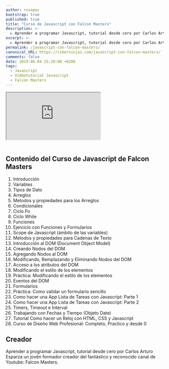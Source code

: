 ```yaml
---
author: rosepac
bootstrap: true
published: true
title: "Curso de Javascript con Falcon Masters"
description: >-
  ▷ Aprender a programar Javascript, tutorial desde cero por Carlos Arturo Esparza un jovén formador creador del reconocido canal de Youtube: Falcon Masters.
excerpt: >-
  ▷ Aprender a programar Javascript, tutorial desde cero por Carlos Arturo Esparza un jovén formador creador del reconocido canal de Youtube: Falcon Masters.
permalink: /javascript-con-falcon-masters/
canonical_URL: https://ciberninjas.com/javascript-con-falcon-masters/
comments: false
date: 2019-06-04 15:20:00 +0200
tags:
  - Javascript
  - Videotutorial Javascript
  - Falcon Masters
---
```


<div class="embed-responsive embed-responsive-16by9">
  <iframe class="embed-responsive-item" src="https://www.youtube-nocookie.com/embed/videoseries?list=PLTlBeKQnFKtIU7Ap4jNX513lI1bC9m01X" allowfullscreen></iframe>
</div><br/>

## **Contenido del Curso de Javascript de Falcon Masters**

1. Introducción
2. Variables
3. Tipos de Dato
4. Arreglos
5. Metodos y propiedades para los Arreglos
6. Condicionales
7. Ciclo Fo
8. Ciclo While
9. Funciones
10. Ejercicio con Funciones y Formularios
11. Scope de Javascript (ámbito de las variables)
12. Metodos y propiedades para Cadenas de Texto
13. Introducción al DOM (Document Object Model)
14. Creando Nodos del DOM
15. Agregando Nodos al DOM
16. Modificando, Remplazando y Eliminando Nodos del DOM
17. Acceso a los atributos del DOM
18. Modificando el estilo de los elementos
19. Práctica: Modificando el estilo de los elementos
20. Eventos del DOM
21. Formularios
22. Práctica: Como validar un formulario sencillo
23. Como hacer una App Lista de Tareas con Javascript: Parte 1
24. Como hacer una App Lista de Tareas con Javascript: Parte 2
25. Timers, Timeout e Interval
26. Trabajando con Fechas y Tiempo (Objeto Date)
27. Tutorial Como hacer un Reloj con HTML, CSS y Javascript
28. Curso de Diseño Web Profesional: Completo, Practico y desde 0

## Creador

Aprender a programar Javascript, tutorial desde cero por Carlos Arturo Esparza un jovén formador creador del fantástico y reconocido canal de Youtube: Falcon Masters.